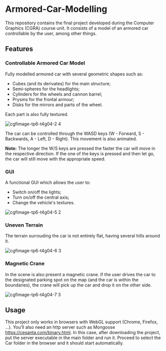 # Armored-Car-Modelling
This repository contains the final project developed during the Computer Graphics (CGRA) course unit. It consists of a model of an 
armored car controllable by the user, among other things.

## Features

### Controllable Armored Car Model

Fully modelled armored car with several geometric shapes such as: 

* Cubes (and its derivates) for the main structure; 
* Semi-spheres for the headlights; 
* Cylinders for the wheels and cannon barrel;
* Prysms for the frontal armour;
* Disks for the mirrors and parts of the wheel.

Each part is also fully textured.

![cgfimage-tp6-t4g04-2 4](https://user-images.githubusercontent.com/32617691/42229161-b38719c4-7edd-11e8-9050-8f775923c281.png)

The car can be controlled through the WASD keys (W - Forward, S - Backwards, A - Left, D - Right). This movement is also animated.

**Note:** The longer the W/S keys are pressed the faster the car will move in the respective direction. If the one of the keys is pressed
and then let go, the car will still move with the appropriate speed.

### GUI

A functional GUI which allows the user to:

* Switch on/off the lights;
* Turn on/off the central axis;
* Change the vehicle's textures.

![cgfimage-tp6-t4g04-5 2](https://user-images.githubusercontent.com/32617691/42229239-ec05eeec-7edd-11e8-9511-3ee33368761e.png)

### Uneven Terrain

The terrain surrouding the car is not entirely flat, having several hills around it.

![cgfimage-tp6-t4g04-6 3](https://user-images.githubusercontent.com/32617691/42231613-ec10d496-7ee3-11e8-81e9-4a254775d74f.png)

### Magnetic Crane

In the scene is also present a magnetic crane. If the user drives the car to the designated parking spot on the map (and the car is
within the boundaries), the crane will pick up the car and drop it on the other side.

![cgfimage-tp6-t4g04-7 3](https://user-images.githubusercontent.com/32617691/42231628-f6948fb6-7ee3-11e8-99dc-fa5151c92ca7.png)

## Usage

This project only works in browsers with WebGL support (Chrome, Firefox, ...). You'll also need an http server such as Mongoose
 https://cesanta.com/binary.html. In this case, after downloading the project, put the server executable in the main folder and run it.
 Proceed to select the Car folder in the browser and it should start automatically.
